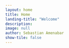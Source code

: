 ```yaml
---
layout: home
title: Home
landing-title: "Welcome"
description:
image: null
author: Sebastian Amenabar
show-tile: false
---
```

